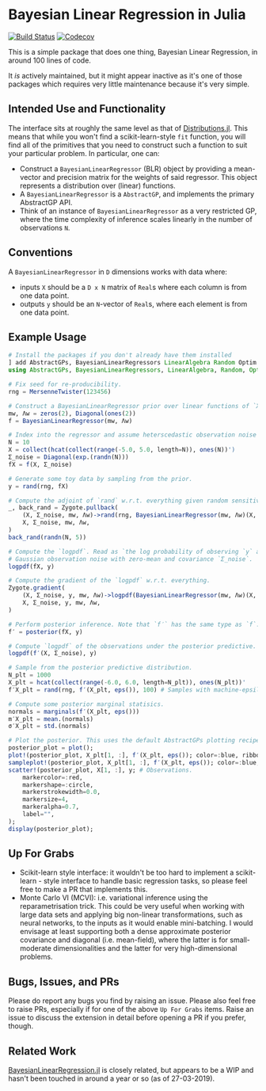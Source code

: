 # Bayesian Linear Regression in Julia

[![Build Status](https://github.com/willtebbutt/BayesianLinearRegressors.jl/workflows/CI/badge.svg)](https://github.com/willtebbutt/BayesianLinearRegressors.jl/actions)
[![Codecov](https://codecov.io/gh/willtebbutt/BayesianLinearRegressors.jl/branch/master/graph/badge.svg)](https://codecov.io/gh/willtebbutt/BayesianLinearRegressors.jl)

This is a simple package that does one thing, Bayesian Linear Regression, in around 100 lines of code.

It _is_ actively maintained, but it might appear inactive as it's one of those packages which requires very little maintenance because it's very simple.

## Intended Use and Functionality

The interface sits at roughly the same level as that of [Distributions.jl](https://github.com/JuliaStats/Distributions.jl/). This means that while you won't find a scikit-learn-style `fit` function, you will find all of the primitives that you need to construct such a function to suit your particular problem. In particular, one can:

- Construct a `BayesianLinearRegressor` (BLR) object by providing a mean-vector and precision matrix for the weights of said regressor. This object represents a distribution over (linear) functions.
- A `BayesianLinearRegressor` is a `AbstractGP`, and implements the primary AbstractGP API.
- Think of an instance of `BayesianLinearRegressor` as a very restricted GP, where the time complexity of inference scales linearly in the number of observations `N`.

## Conventions

A `BayesianLinearRegressor` in `D` dimensions works with data where:
- inputs `X` should be a `D x N` matrix of `Real`s where each column is from one data point.
- outputs `y` should be an `N`-vector of `Real`s, where each element is from one data point.

## Example Usage


```julia
# Install the packages if you don't already have them installed
] add AbstractGPs, BayesianLinearRegressors LinearAlgebra Random Optim Plots Zygote
using AbstractGPs, BayesianLinearRegressors, LinearAlgebra, Random, Optim, Plots, Zygote

# Fix seed for re-producibility.
rng = MersenneTwister(123456)

# Construct a BayesianLinearRegressor prior over linear functions of `X`.
mw, Λw = zeros(2), Diagonal(ones(2))
f = BayesianLinearRegressor(mw, Λw)

# Index into the regressor and assume heterscedastic observation noise `Σ_noise`.
N = 10
X = collect(hcat(collect(range(-5.0, 5.0, length=N)), ones(N))')
Σ_noise = Diagonal(exp.(randn(N)))
fX = f(X, Σ_noise)

# Generate some toy data by sampling from the prior.
y = rand(rng, fX)

# Compute the adjoint of `rand` w.r.t. everything given random sensitivities of y′.
_, back_rand = Zygote.pullback(
    (X, Σ_noise, mw, Λw)->rand(rng, BayesianLinearRegressor(mw, Λw)(X, Σ_noise), 5),
    X, Σ_noise, mw, Λw,
)
back_rand(randn(N, 5))

# Compute the `logpdf`. Read as `the log probability of observing `y` at `X` under `f`, and
# Gaussian observation noise with zero-mean and covariance `Σ_noise`.
logpdf(fX, y)

# Compute the gradient of the `logpdf` w.r.t. everything.
Zygote.gradient(
    (X, Σ_noise, y, mw, Λw)->logpdf(BayesianLinearRegressor(mw, Λw)(X, Σ_noise), y),
    X, Σ_noise, y, mw, Λw,
)

# Perform posterior inference. Note that `f′` has the same type as `f`.
f′ = posterior(fX, y)

# Compute `logpdf` of the observations under the posterior predictive.
logpdf(f′(X, Σ_noise), y)

# Sample from the posterior predictive distribution.
N_plt = 1000
X_plt = hcat(collect(range(-6.0, 6.0, length=N_plt)), ones(N_plt))'
f′X_plt = rand(rng, f′(X_plt, eps()), 100) # Samples with machine-epsilon noise for stability

# Compute some posterior marginal statisics.
normals = marginals(f′(X_plt, eps()))
m′X_plt = mean.(normals)
σ′X_plt = std.(normals)

# Plot the posterior. This uses the default AbstractGPs plotting recipes.
posterior_plot = plot();
plot!(posterior_plot, X_plt[1, :], f′(X_plt, eps()); color=:blue, ribbon_scale=3);
sampleplot!(posterior_plot, X_plt[1, :], f′(X_plt, eps()); color=:blue, samples=10);
scatter!(posterior_plot, X[1, :], y; # Observations.
    markercolor=:red,
    markershape=:circle,
    markerstrokewidth=0.0,
    markersize=4,
    markeralpha=0.7,
    label="",
);
display(posterior_plot);
```


## Up For Grabs

- Scikit-learn style interface: it wouldn't be too hard to implement a scikit-learn - style interface to handle basic regression tasks, so please feel free to make a PR that implements this.
- Monte Carlo VI (MCVI): i.e. variational inference using the reparametrisation trick. This could be very useful when working with large data sets and applying big non-linear transformations, such as neural networks, to the inputs as it would enable mini-batching. I would envisage at least supporting both a dense approximate posterior covariance and diagonal (i.e. mean-field), where the latter is for small-moderate dimensionalities and the latter for very high-dimensional problems.

## Bugs, Issues, and PRs

Please do report any bugs you find by raising an issue. Please also feel free to raise PRs, especially if for one of the above `Up For Grabs` items. Raise an issue to discuss the extension in detail before opening a PR if you prefer, though.


## Related Work

[BayesianLinearRegression.jl](https://github.com/cscherrer/BayesianLinearRegression.jl) is closely related, but appears to be a WIP and hasn't been touched in around a year or so (as of 27-03-2019).

